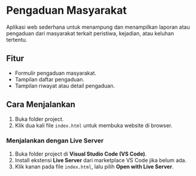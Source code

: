 # Pengaduan Masyarakat

Aplikasi web sederhana untuk menampung dan menampilkan laporan atau pengaduan dari masyarakat terkait peristiwa, kejadian, atau keluhan tertentu.

## Fitur
- Formulir pengaduan masyarakat.
- Tampilan daftar pengaduan.
- Tampilan riwayat atau detail pengaduan.

## Cara Menjalankan
1. Buka folder project.
2. Klik dua kali file `index.html` untuk membuka website di browser.

### Menjalankan dengan Live Server
1. Buka folder project di **Visual Studio Code (VS Code)**.
2. Install ekstensi **Live Server** dari marketplace VS Code jika belum ada.
3. Klik kanan pada file `index.html`, lalu pilih **Open with Live Server**.
